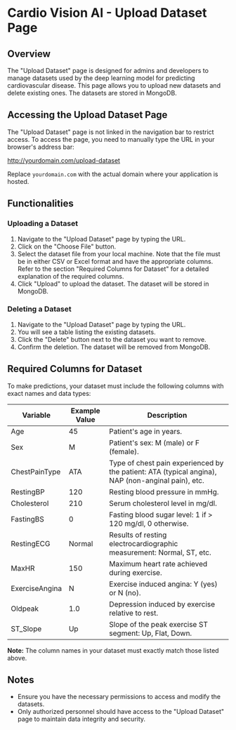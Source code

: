 # Cardio Vision AI - Upload Dataset Page

## Overview
The "Upload Dataset" page is designed for admins and developers to manage datasets used by the deep learning model for predicting cardiovascular disease. This page allows you to upload new datasets and delete existing ones. The datasets are stored in MongoDB.

## Accessing the Upload Dataset Page
The "Upload Dataset" page is not linked in the navigation bar to restrict access. To access the page, you need to manually type the URL in your browser's address bar:

http://yourdomain.com/upload-dataset

Replace `yourdomain.com` with the actual domain where your application is hosted.

## Functionalities

### Uploading a Dataset
1. Navigate to the "Upload Dataset" page by typing the URL.
2. Click on the "Choose File" button.
3. Select the dataset file from your local machine. Note that the file must be in either CSV or Excel format and have the appropriate columns. Refer to the section "Required Columns for Dataset" for a detailed explanation of the required columns.
4. Click "Upload" to upload the dataset. The dataset will be stored in MongoDB.

### Deleting a Dataset
1. Navigate to the "Upload Dataset" page by typing the URL.
2. You will see a table listing the existing datasets.
3. Click the "Delete" button next to the dataset you want to remove.
4. Confirm the deletion. The dataset will be removed from MongoDB.

## Required Columns for Dataset
To make predictions, your dataset must include the following columns with exact names and data types:

| Variable       | Example Value | Description                                                                 |
|----------------|---------------|-----------------------------------------------------------------------------|
| Age            | 45            | Patient's age in years.                                                     |
| Sex            | M             | Patient's sex: M (male) or F (female).                                      |
| ChestPainType  | ATA           | Type of chest pain experienced by the patient: ATA (typical angina), NAP (non-anginal pain), etc. |
| RestingBP      | 120           | Resting blood pressure in mmHg.                                             |
| Cholesterol    | 210           | Serum cholesterol level in mg/dl.                                           |
| FastingBS      | 0             | Fasting blood sugar level: 1 if > 120 mg/dl, 0 otherwise.                   |
| RestingECG     | Normal        | Results of resting electrocardiographic measurement: Normal, ST, etc.       |
| MaxHR          | 150           | Maximum heart rate achieved during exercise.                                |
| ExerciseAngina | N             | Exercise induced angina: Y (yes) or N (no).                                 |
| Oldpeak        | 1.0           | Depression induced by exercise relative to rest.                            |
| ST_Slope       | Up            | Slope of the peak exercise ST segment: Up, Flat, Down.                      |

**Note:** The column names in your dataset must exactly match those listed above.

## Notes
- Ensure you have the necessary permissions to access and modify the datasets.
- Only authorized personnel should have access to the "Upload Dataset" page to maintain data integrity and security.

